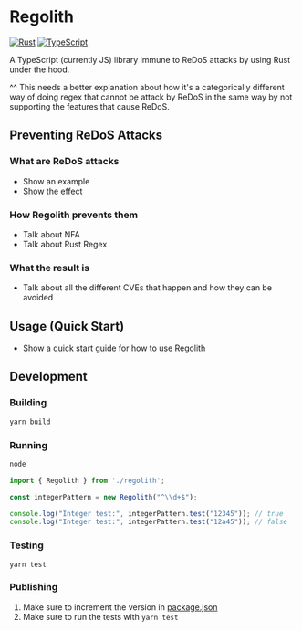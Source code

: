 # Regolith

[![Rust](https://img.shields.io/badge/Rust-1A5D8A?style=for-the-badge&logo=rust&logoColor=white)](https://github.com/JakeRoggenbuck?tab=repositories&q=&type=&language=rust&sort=stargazers)
[![TypeScript](https://img.shields.io/badge/typescript-%23007ACC.svg?style=for-the-badge&logo=typescript&logoColor=white)](https://github.com/JakeRoggenbuck?tab=repositories&q=&type=&language=typescript)

A TypeScript (currently JS) library immune to ReDoS attacks by using Rust under the hood.

^^ This needs a better explanation about how it's a categorically different way of doing regex that cannot be attack by ReDoS in the same way by not supporting the features that cause ReDoS.

## Preventing ReDoS Attacks

### What are ReDoS attacks
- Show an example
- Show the effect

### How Regolith prevents them
- Talk about NFA
- Talk about Rust Regex

### What the result is
- Talk about all the different CVEs that happen and how they can be avoided

## Usage (Quick Start)

- Show a quick start guide for how to use Regolith

## Development

### Building

```sh
yarn build
```

### Running

```sh
node
```

```ts
import { Regolith } from './regolith';

const integerPattern = new Regolith("^\\d+$");

console.log("Integer test:", integerPattern.test("12345")); // true
console.log("Integer test:", integerPattern.test("12a45")); // false
```

### Testing

```
yarn test
```

### Publishing

1. Make sure to increment the version in [package.json](./package.json)
2. Make sure to run the tests with `yarn test`
